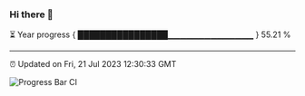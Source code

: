 ### Hi there 👋

⏳ Year progress { ████████████████▁▁▁▁▁▁▁▁▁▁▁▁▁▁ } 55.21 %

---

⏰ Updated on Fri, 21 Jul 2023 12:30:33 GMT

![Progress Bar CI](https://github.com/liununu/liununu/workflows/Progress%20Bar%20CI/badge.svg)
